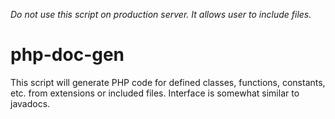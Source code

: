 *Do not use this script on production server. It allows user to include files.*

php-doc-gen
===========

This script will generate PHP code for defined classes, functions, constants, etc. from extensions or included files. Interface is somewhat similar to javadocs.

